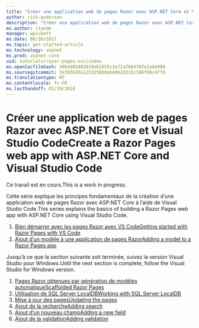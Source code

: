 ```yaml
---
title: "Créer une application web de pages Razor avec ASP.NET Core et Visual Studio Code"
author: rick-anderson
description: "Créer une application web de pages Razor avec ASP.NET Core et EF Core."
ms.author: riande
manager: wpickett
ms.date: 08/26/2017
ms.topic: get-started-article
ms.technology: aspnet
ms.prod: aspnet-core
uid: tutorials/razor-pages-vsc/index
ms.openlocfilehash: 30be602483834e81655c1e72af804707e1a6b908
ms.sourcegitcommit: 3e303620a125325bb9abd4b2d315c106fb8c47fd
ms.translationtype: HT
ms.contentlocale: fr-FR
ms.lasthandoff: 01/19/2018
---
```

# <a name="create-a-razor-pages-web-app-with-aspnet-core-and-visual-studio-code"></a><span data-ttu-id="5f2f0-103">Créer une application web de pages Razor avec ASP.NET Core et Visual Studio Code</span><span class="sxs-lookup"><span data-stu-id="5f2f0-103">Create a Razor Pages web app with ASP.NET Core and Visual Studio Code</span></span>

<span data-ttu-id="5f2f0-104">Ce travail est en cours.</span><span class="sxs-lookup"><span data-stu-id="5f2f0-104">This is a work in progress.</span></span>

<span data-ttu-id="5f2f0-105">Cette série explique les principes fondamentaux de la création d’une application web de pages Razor avec ASP.NET Core à l’aide de Visual Studio Code.</span><span class="sxs-lookup"><span data-stu-id="5f2f0-105">This series explains the basics of building a Razor Pages web app with ASP.NET Core using Visual Studio Code.</span></span>

1. [<span data-ttu-id="5f2f0-106">Bien démarrer avec les pages Razor avec VS Code</span><span class="sxs-lookup"><span data-stu-id="5f2f0-106">Getting started with Razor Pages with VS Code</span></span>](xref:tutorials/razor-pages-vsc/razor-pages-start)
1. [<span data-ttu-id="5f2f0-107">Ajout d’un modèle à une application de pages Razor</span><span class="sxs-lookup"><span data-stu-id="5f2f0-107">Adding a model to a Razor Pages app</span></span>](xref:tutorials/razor-pages-vsc/model)

<span data-ttu-id="5f2f0-108">Jusqu’à ce que la section suivante soit terminée, suivez la version Visual Studio pour Windows.</span><span class="sxs-lookup"><span data-stu-id="5f2f0-108">Until the next section is complete, follow the Visual Studio for Windows version.</span></span>


1. [<span data-ttu-id="5f2f0-109">Pages Razor obtenues par génération de modèles automatique</span><span class="sxs-lookup"><span data-stu-id="5f2f0-109">Scaffolded Razor Pages</span></span>](xref:tutorials/razor-pages/page)
1. [<span data-ttu-id="5f2f0-110">Utilisation de SQL Server LocalDB</span><span class="sxs-lookup"><span data-stu-id="5f2f0-110">Working with SQL Server LocalDB</span></span>](xref:tutorials/razor-pages/sql)
1. [<span data-ttu-id="5f2f0-111">Mise à jour des pages</span><span class="sxs-lookup"><span data-stu-id="5f2f0-111">Updating the pages</span></span>](xref:tutorials/razor-pages/da1)
1. [<span data-ttu-id="5f2f0-112">Ajout de la recherche</span><span class="sxs-lookup"><span data-stu-id="5f2f0-112">Adding search</span></span>](xref:tutorials/razor-pages/search)
1. [<span data-ttu-id="5f2f0-113">Ajout d’un nouveau champ</span><span class="sxs-lookup"><span data-stu-id="5f2f0-113">Adding a new field</span></span>](xref:tutorials/razor-pages/new-field)
1. [<span data-ttu-id="5f2f0-114">Ajout de la validation</span><span class="sxs-lookup"><span data-stu-id="5f2f0-114">Adding validation</span></span>](xref:tutorials/razor-pages/validation)
